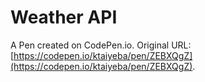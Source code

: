 # Weather API

A Pen created on CodePen.io. Original URL: [https://codepen.io/ktaiyeba/pen/ZEBXQgZ](https://codepen.io/ktaiyeba/pen/ZEBXQgZ).


